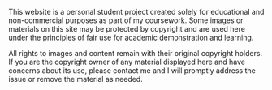This website is a personal student project created solely for educational and non-commercial purposes as part of my coursework. Some images or materials on this site may be protected by copyright and are used here under the principles of fair use for academic demonstration and learning.

All rights to images and content remain with their original copyright holders. If you are the copyright owner of any material displayed here and have concerns about its use, please contact me and I will promptly address the issue or remove the material as needed.